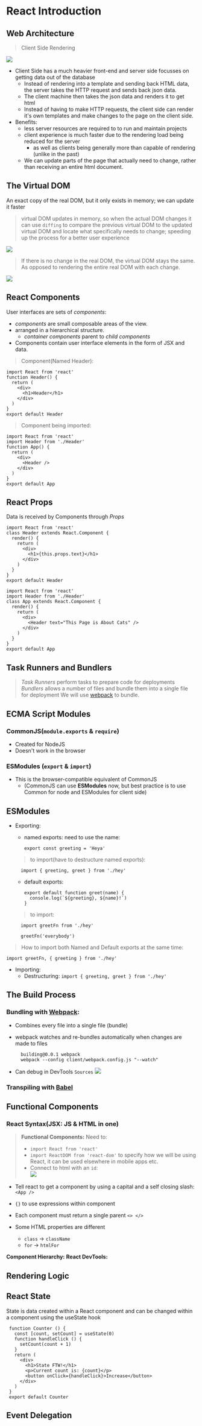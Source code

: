 # React Introduction
## Web Architecture
 > Client Side Rendering


 ![](../images/client-side-rendering.png)

 - Client Side has a much heavier front-end and server side focusses on getting data out of the database
   - Instead of rendering into a template and sending back HTML data, the server takes the HTTP request and sends back json data.
   - The client machine then takes the json data and renders it to get html
   - Instead of having to make HTTP requests, the client side can render it's own templates and make changes to the page on the client side.
- Benefits:
  - less server resources are required to to run and maintain projects
  - client experience is much faster due to the rendering load being reduced for the server 
    - as well as clients being generally more than capable of rendering (unlike in the past)
  - We can update parts of the page that actually need to change, rather than receiving an entire html document. 

## The Virtual DOM
An exact copy of the real DOM, but it only exists in memory; we can update it faster
> virtual DOM updates in memory, so when the actual DOM changes it can use `diffing` to compare the previous virtual DOM to the updated virtual DOM and locate what specifically needs to change; speeding up the process for a better user experience

![](../images/Screenshot%202022-06-11%20120115.png)


> If there is no change in the real DOM, the virtual DOM stays the same. As opposed to rendering the entire real DOM with each change.

![](../images/Screenshot%202022-06-11%20120144.png) 

## React Components
User interfaces are sets of *components*:
  - *components* are small composable areas of the view.
  - arranged in a hierarchical structure.
    - *container components* parent to *child components*
  - Components contain user interface elements in the form of JSX and data.

> Component(Named Header): 
```// Header.jsx
import React from 'react'
function Header() {
  return (
    <div>
      <h1>Header</h1>
    </div>
  )
}
export default Header
```
> Component being imported:

```// App.jsx
import React from 'react'
import Header from './Header'
function App() {
  return (
    <div>
      <Header />
    </div>
  )
}
export default App
 ```

## React Props
Data is received by Components through *Props*

```// Header.jsx
import React from 'react'
class Header extends React.Component {
  render() {
    return (
      <div>
        <h1>{this.props.text}</h1>
      </div>
    )
  }
}
export default Header
```

```// App.jsx
import React from 'react'
import Header from './Header'
class App extends React.Component {
  render() {
    return (
      <div>
        <Header text="This Page is About Cats" />
      </div>
    )
  }
}
export default App
```

## Task Runners and Bundlers 
> *Task Runners* perform tasks to prepare code for deployments
> *Bundlers* allows a number of files and bundle them into a single file for deployment
> We will use [webpack](https://webpack.js.org/) to bundle.

## ECMA Script Modules
### **CommonJS**(`module.exports` & `require`)
- Created for NodeJS
- Doesn't work in the browser

### **ESModules** (`export` & `import`)
- This is the browser-compatible equivalent of CommonJS
  - (CommonJS can use **ESModules** now, but best practice is to use Common for node and ESModules for client side)

## ESModules
- Exporting:
  - named exports: need to use the name: 
  
        export const greeting = 'Heya'
  > to import(have to destructure named exports):

        import { greeting, greet } from './hey'

  - default exports:
   
        export default function greet(name) {
          console.log(`${greeting}, ${name}!`)
        } 
  > to import:

        import greetFn from './hey'

        greetFn('everybody')

> How to import both Named and Default exports at the same time:

    import greetFn, { greeting } from './hey'



- Importing:
  - Destructuring: `import { greeting, greet } from './hey' `
         
## The Build Process
### Bundling with [Webpack](https://webpack.js.org/):
- Combines every file into a single file (bundle)
- webpack watches and re-bundles automatically when changes are made to files    
    
        building@0.0.1 webpack
        webpack --config client/webpack.config.js "--watch"
- Can debug in DevTools `Sources`
![](../images/Screenshot%202022-06-11%20143410.png)

### Transpiling with [Babel](https://babeljs.io/docs/en/index.html)

## Functional Components 

### React Syntax(JSX: JS & HTML in one)
>**Functional Components:**
> Need to:
  > - `import React from 'react'`
  > -  `import ReactDOM from 'react-dom'` to specify how we will be using React, it can be used elsewhere in mobile apps etc.
  > - Connect to html with an `id`:  
![](../images/Screenshot%202022-06-11%20150837.png)
 
- Tell react to get a component by using a capital and a self closing slash:
`<App />`

- `{}` to use expressions within component
- Each component must return a single parent `<> </>` 
- Some HTML properties are different
  - `class` -> `className`
  - `for` -> `htmlFor`

**Component Hierarchy:**
**React DevTools:**

## Rendering Logic 

## React State
State is data created within a React component and can be changed within a component using the useState hook

 ``` import React, { useState } from 'react'
  function Counter () {
    const [count, setCount] = useState(0)
    function handleClick () {
      setCount(count + 1)
    }
    return (
      <div>
        <h1>State FTW!</h1>
        <p>Current count is: {count}</p>
        <button onClick={handleClick}>Increase</button>
      </div>
    )
  }
  export default Counter
  ```

  ## Event Delegation

  